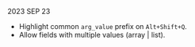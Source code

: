 
2023 SEP 23

*   Highlight common `arg_value` prefix on `Alt+Shift+Q`.
*   Allow fields with multiple values (array | list).
